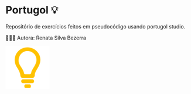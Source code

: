 # Portugol 💡
Repositório de exercícios feitos em pseudocódigo usando portugol studio.

👩🏻‍💻 Autora: Renata Silva Bezerra

<img align="center" src="logo_port.png" width="120" alt="Portugol">
